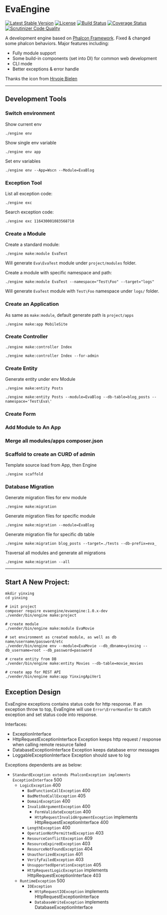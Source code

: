 EvaEngine
=========

[![Latest Stable Version](https://poser.pugx.org/evaengine/evaengine/v/stable.svg)](https://packagist.org/packages/evaengine/evaengine)
[![License](https://poser.pugx.org/evaengine/evaengine/license.svg)](https://packagist.org/packages/evaengine/evaengine)
[![Build Status](https://travis-ci.org/EvaEngine/EvaEngine.svg?branch=master)](https://travis-ci.org/EvaEngine/EvaEngine)
[![Coverage Status](https://coveralls.io/repos/EvaEngine/EvaEngine/badge.png?branch=master)](https://coveralls.io/r/EvaEngine/EvaEngine?branch=master)
[![Scrutinizer Code Quality](https://scrutinizer-ci.com/g/EvaEngine/EvaEngine/badges/quality-score.png?b=master)](https://scrutinizer-ci.com/g/EvaEngine/EvaEngine/?branch=master)

A development engine based on [Phalcon Framework](http://phalconphp.com/). Fixed & changed some phalcon behaviors. Major features including:
 
- Fully module support
- Some build-in components (set into DI) for common web development
- CLI mode
- Better exceptions & error handle 

Thanks the icon from [Hrvoje Bielen](http://cargocollective.com/bielen)

----

## Development Tools

### Switch environment

Show current env

```
./engine env
```

Show single env variable

```
./engine env app
```

Set env variables
```
./engine env --App=Wscn --Module=EvaBlog
```

### Exception Tool

List all exception code:

```
./engine exc
```

Search exception code:

```
./engine exc 116430001083568710
```

### Create a Module

Create a standard module:

```
./engine make:module EvaTest
```

Will generate `Eva\EvaTest` module under `project/modules` folder.

Create a module with specific namespace and path:

```
./engine make:module EvaTest --namespace="Test\Foo" --target="logs"
```

Will generate `EvaTest` module with `Test\Foo` namespace under `logs/` folder.
 
### Create an Application

As same as `make:module`, default generate path is `project/apps`

```
./engine make:app MobileSite
```


### Create Controller

```
./engine make:controller Index

./engine make:controller Index --for-admin
```

### Create Entity

Generate entity under env Module

```
./engine make:entity Posts
```

```
./engine make:entity Posts --module=EvaBlog --db-table=blog_posts --namespace='Test\Eva\'
```

### Create Form

### Add Module to An App

### Merge all modules/apps composer.json

### Scaffold to create an CURD of admin

Template source load from App, then Engine

```
./engine scaffold 
```

### Database Migration

Generate migration files for env module

```
./engine make:migration
```

Generate migration files for specific module

```
./engine make:migration --module=EvaBlog
```

Generate migration file for specific db table

```
./engine make:migration blog_posts --target=./tests --db-prefix=eva_
```



Traversal all modules and generate all migrations

```
./engine make:migration --all
```
----

## Start A New Project:

```
mkdir yinxing
cd yinxing

# init project
composer require evaengine/evaengine:1.0.x-dev
./vender/bin/engine make:project

# create module
./vender/bin/engine make:module EvaMovie

# set environment as created module, as well as db name/username/password/etc
./vender/bin/engine env --module=EvaMovie --db_dbname=yinxing --db_username=root --db_password=password

# create entity from DB
./vender/bin/engine make:entity Movies --db-table=movie_movies

# create app for REST API
./vender/bin/engine make:app YinxingApiVer1 
```

## Exception Design

EvaEngine exceptions contains status code for http response. If an exception throw to top, EvaEngine will use `Error\ErrorHandler` to catch exception and set status code into response.

Interfaces:

- ExceptionInterface
- HttpRequestExceptionInterface  Exception keeps http request / response when calling remote resource failed
- DatabaseExceptionInterface  Exception keeps database error messages
- LoggableExceptionInterface  Exception should save to log

Exceptions dependents are as below:

- `StandardException extends PhalconException implements ExceptionInterface` 500
  - `LogicException` 400 
    - `BadFunctionCallException` 400
    - `BadMethodCallException` 405
    - `DomainException` 400
    - `InvalidArgumentException` 400
      - `FormValidateException` 400
      - `HttpRequestInvalidArgumentException` implements HttpRequestExceptionInterface 400
    - `LengthException` 400
    - `OperationNotPermittedException` 403
    - `ResourceConflictException` 409
    - `ResourceExpiredException`  403
    - `ResourceNotFoundException`  404
    - `UnauthorizedException` 401
    - `VerifyFailedException` 403
    - `UnsupportedOperationException` 405
    - `HttpRequestLogicException` implements HttpRequestExceptionInterface 403
  - `RuntimeException` 500
    - `IOException`
      - `HttpRequestIOException` implements HttpRequestExceptionInterface
      - `DatabaseWriteException` implements DatabaseExceptionInterface 
